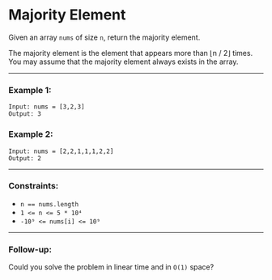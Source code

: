 # Majority Element

Given an array `nums` of size `n`, return the majority element.

The majority element is the element that appears more than ⌊n / 2⌋ times. You may assume that the majority element always exists in the array.

---

### Example 1:
```
Input: nums = [3,2,3]
Output: 3
```

### Example 2:
```
Input: nums = [2,2,1,1,1,2,2]
Output: 2
```

---

### Constraints:
- `n == nums.length`
- `1 <= n <= 5 * 10⁴`
- `-10⁹ <= nums[i] <= 10⁹`

---

### Follow-up:
Could you solve the problem in linear time and in `O(1)` space?